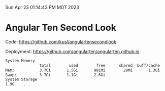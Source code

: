 Sun Apr 23 01:14:43 PM MDT 2023

# Angular Ten Second Look

Code: https://github.com/kusl/angulartensecondlook

Deployment: https://github.com/angularten/angularten.github.io

```bash
System Memory
               total        used        free      shared  buff/cache   available
Mem:           3.7Gi       1.5Gi       991Mi        28Mi       1.3Gi       1.9Gi
Swap:          3.7Gi       1.1Gi       2.6Gi
System Storage
1.9G	.
